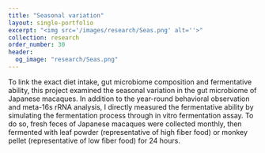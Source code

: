 ```yaml
---
title: "Seasonal variation"
layout: single-portfolio
excerpt: "<img src='/images/research/Seas.png' alt=''>"
collection: research
order_number: 30
header: 
  og_image: "research/Seas.png"
---
```


To link the exact diet intake, gut microbiome composition and fermentative ability, this project examined the seasonal variation in the gut microbiome of Japanese macaques. In addition to the year-round behavioral observation and meta-16s rRNA analysis, I directly measured the fermentative ability by simulating the fermentation process through in vitro fermentation assay. To do so, fresh feces of Japanese macaques were collected monthly, then fermented with leaf powder (representative of high fiber food) or monkey pellet (representative of low fiber food) for 24 hours.

